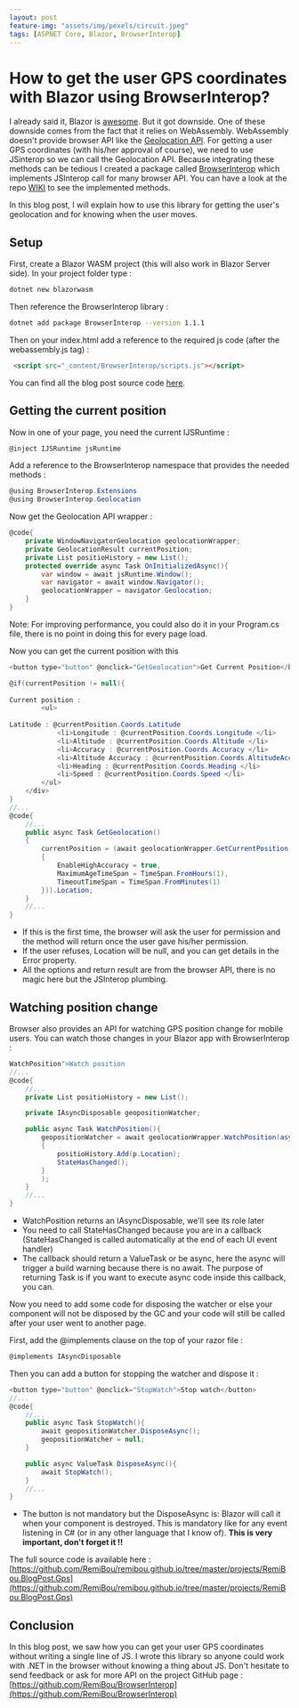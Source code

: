 ```yaml
---
layout: post
feature-img: "assets/img/pexels/circuit.jpeg"
tags: [ASPNET Core, Blazor, BrowserInterop]
---
```


# How to get the user GPS coordinates with Blazor using BrowserInterop?

I already said it, Blazor is [awesome](https://remibou.github.io/Should-I-peek-Blazor/). But it got downside. One of these downside comes from the fact that it relies on WebAssembly. WebAssembly doesn't provide browser API like the [Geolocation API](https://developer.mozilla.org/en-US/docs/Web/API/Geolocation_API). For getting a user GPS coordinates (with his/her approval of course), we need to use JSinterop so we can call the Geolocation API. Because integrating these methods can be tedious I created a package called [BrowserInterop](https://www.nuget.org/packages/BrowserInterop/) which implements JSInterop call for many browser API. You can have a look at the repo [WIKI](https://github.com/RemiBou/BrowserInterop/wiki/Browser-API-covered) to see the implemented methods. 

In this blog post, I will explain how to use this library for getting the user's geolocation and for knowing when the user moves.

## Setup

First, create a Blazor WASM project (this will also work in Blazor Server side). 
In your project folder type :

```bash
dotnet new blazorwasm
```

Then reference the BrowserInterop library :

```bash
dotnet add package BrowserInterop --version 1.1.1
```

Then on your index.html add a reference to the required js code (after the webassembly.js tag) :

```html
 <script src="_content/BrowserInterop/scripts.js"></script>
```

You can find all the blog post source code [here](https://github.com/RemiBou/remibou.github.io/tree/master/projects/RemiBou.BlogPost.Gps).

## Getting the current position

Now in one of your page, you need the current IJSRuntime :

```cs
@inject IJSRuntime jsRuntime
```

Add a reference to the BrowserInterop namespace that provides the needed methods :

```cs
@using BrowserInterop.Extensions
@using BrowserInterop.Geolocation
```

Now get the Geolocation API wrapper :

```cs
@code{
    private WindowNavigatorGeolocation geolocationWrapper;
    private GeolocationResult currentPosition;
    private List positioHistory = new List();
    protected override async Task OnInitializedAsync(){
        var window = await jsRuntime.Window();
        var navigator = await window.Navigator();
        geolocationWrapper = navigator.Geolocation;
    }
}
```

Note: For improving performance, you could also do it in your Program.cs file, there is no point in doing this for every page load.

Now you can get the current position with this 

```cs
<button type="button" @onclick="GetGeolocation">Get Current Position</button>

@if(currentPosition != null){
   
Current position : 
        <ul>
           
Latitude : @currentPosition.Coords.Latitude
            <li>Longitude : @currentPosition.Coords.Longitude </li>
            <li>Altitude : @currentPosition.Coords.Altitude </li>
            <li>Accuracy : @currentPosition.Coords.Accuracy </li>
            <li>Altitude Accuracy : @currentPosition.Coords.AltitudeAccuracy </li>
            <li>Heading : @currentPosition.Coords.Heading </li>
            <li>Speed : @currentPosition.Coords.Speed </li>
        </ul>
    </div>
}
//...
@code{
    //...
    public async Task GetGeolocation()
    {
        currentPosition = (await geolocationWrapper.GetCurrentPosition(new PositionOptions()
        {
            EnableHighAccuracy = true,
            MaximumAgeTimeSpan = TimeSpan.FromHours(1),
            TimeoutTimeSpan = TimeSpan.FromMinutes(1)
        })).Location;
    }
    //...
}
```
- If this is the first time, the browser will ask the user for permission and the method will return once the user gave his/her permission.
- If the user refuses, Location will be null, and you can get details in the Error property.
- All the options and return result are from the browser API, there is no magic here but the JSInterop plumbing.

## Watching position change

Browser also provides an API for watching GPS position change for mobile users. You can watch those changes in your Blazor app with BrowserInterop :

```cs
WatchPosition">Watch position
//...
@code{
    //...
    private List positioHistory = new List();

    private IAsyncDisposable geopositionWatcher;

    public async Task WatchPosition(){
        geopositionWatcher = await geolocationWrapper.WatchPosition(async (p) =>
        {
            positioHistory.Add(p.Location);
            StateHasChanged();
        }
        );
    }
    //...
}

```
- WatchPosition returns an IAsyncDisposable, we'll see its role later
- You need to call StateHasChanged because you are in a callback (StateHasChanged is called automatically at the end of each UI event handler)
- The callback should return a ValueTask or be async, here the async will trigger a build warning because there is no await. The purpose of returning Task is if you want to execute async code inside this callback, you can.

Now you need to add some code for disposing the watcher or else your component will not be disposed by the GC and your code will still be called after your user went to another page.

First, add the @implements clause on the top of your razor file :

```cs
@implements IAsyncDisposable
```

Then you can add a button for stopping the watcher and dispose it :

```cs
<button type="button" @onclick="StopWatch">Stop watch</button>
//...
@code{
    //...
    public async Task StopWatch(){
        await geopositionWatcher.DisposeAsync();
        geopositionWatcher = null;
    }

    public async ValueTask DisposeAsync(){
        await StopWatch();
    }
    //...
}
```

- The button is not mandatory but the DisposeAsync is: Blazor will call it when your component is destroyed. This is mandatory like for any event listening in C# (or in any other language that I know of). __This is very important, don't forget it !!__

The full source code is available here : [https://github.com/RemiBou/remibou.github.io/tree/master/projects/RemiBou.BlogPost.Gps](https://github.com/RemiBou/remibou.github.io/tree/master/projects/RemiBou.BlogPost.Gps)

## Conclusion

In this blog post, we saw how you can get your user GPS coordinates without writing a single line of JS. I wrote this library so anyone could work with .NET in the browser without knowing a thing about JS. Don't hesitate to send feedback or ask for more API on the project GitHub page : [https://github.com/RemiBou/BrowserInterop](https://github.com/RemiBou/BrowserInterop)

